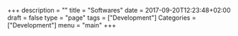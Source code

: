 +++
description = ""
title = "Softwares"
date = 2017-09-20T12:23:48+02:00
draft = false
type = "page"
tags = ["Development"]
Categories = ["Development"]
menu = "main"
+++

